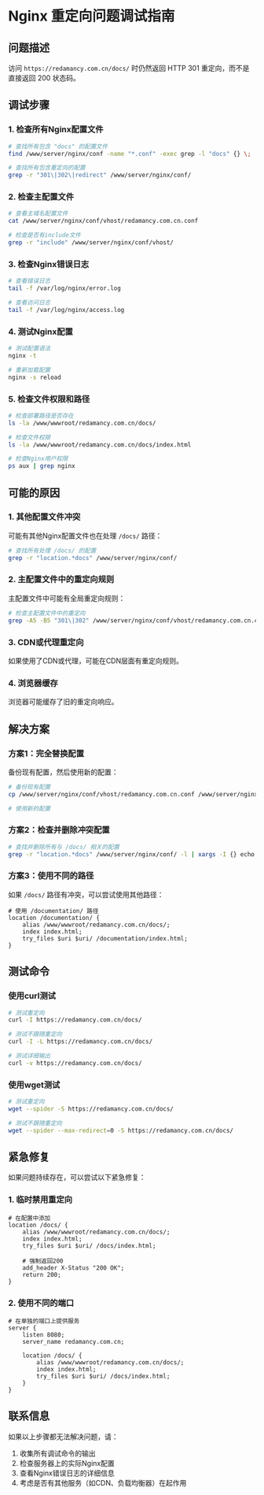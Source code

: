 # Nginx 重定向问题调试指南

## 问题描述

访问 `https://redamancy.com.cn/docs/` 时仍然返回 HTTP 301 重定向，而不是直接返回 200 状态码。

## 调试步骤

### 1. 检查所有Nginx配置文件

```bash
# 查找所有包含 "docs" 的配置文件
find /www/server/nginx/conf -name "*.conf" -exec grep -l "docs" {} \;

# 查找所有包含重定向的配置
grep -r "301\|302\|redirect" /www/server/nginx/conf/
```

### 2. 检查主配置文件

```bash
# 查看主域名配置文件
cat /www/server/nginx/conf/vhost/redamancy.com.cn.conf

# 检查是否有include文件
grep -r "include" /www/server/nginx/conf/vhost/
```

### 3. 检查Nginx错误日志

```bash
# 查看错误日志
tail -f /var/log/nginx/error.log

# 查看访问日志
tail -f /var/log/nginx/access.log
```

### 4. 测试Nginx配置

```bash
# 测试配置语法
nginx -t

# 重新加载配置
nginx -s reload
```

### 5. 检查文件权限和路径

```bash
# 检查部署路径是否存在
ls -la /www/wwwroot/redamancy.com.cn/docs/

# 检查文件权限
ls -la /www/wwwroot/redamancy.com.cn/docs/index.html

# 检查Nginx用户权限
ps aux | grep nginx
```

## 可能的原因

### 1. 其他配置文件冲突

可能有其他Nginx配置文件也在处理 `/docs/` 路径：

```bash
# 查找所有处理 /docs/ 的配置
grep -r "location.*docs" /www/server/nginx/conf/
```

### 2. 主配置文件中的重定向规则

主配置文件中可能有全局重定向规则：

```bash
# 检查主配置文件中的重定向
grep -A5 -B5 "301\|302" /www/server/nginx/conf/vhost/redamancy.com.cn.conf
```

### 3. CDN或代理重定向

如果使用了CDN或代理，可能在CDN层面有重定向规则。

### 4. 浏览器缓存

浏览器可能缓存了旧的重定向响应。

## 解决方案

### 方案1：完全替换配置

备份现有配置，然后使用新的配置：

```bash
# 备份现有配置
cp /www/server/nginx/conf/vhost/redamancy.com.cn.conf /www/server/nginx/conf/vhost/redamancy.com.cn.conf.backup

# 使用新的配置
```

### 方案2：检查并删除冲突配置

```bash
# 查找并删除所有与 /docs/ 相关的配置
grep -r "location.*docs" /www/server/nginx/conf/ -l | xargs -I {} echo "检查文件: {}"
```

### 方案3：使用不同的路径

如果 `/docs/` 路径有冲突，可以尝试使用其他路径：

```nginx
# 使用 /documentation/ 路径
location /documentation/ {
    alias /www/wwwroot/redamancy.com.cn/docs/;
    index index.html;
    try_files $uri $uri/ /documentation/index.html;
}
```

## 测试命令

### 使用curl测试

```bash
# 测试重定向
curl -I https://redamancy.com.cn/docs/

# 测试不跟随重定向
curl -I -L https://redamancy.com.cn/docs/

# 测试详细输出
curl -v https://redamancy.com.cn/docs/
```

### 使用wget测试

```bash
# 测试重定向
wget --spider -S https://redamancy.com.cn/docs/

# 测试不跟随重定向
wget --spider --max-redirect=0 -S https://redamancy.com.cn/docs/
```

## 紧急修复

如果问题持续存在，可以尝试以下紧急修复：

### 1. 临时禁用重定向

```nginx
# 在配置中添加
location /docs/ {
    alias /www/wwwroot/redamancy.com.cn/docs/;
    index index.html;
    try_files $uri $uri/ /docs/index.html;
    
    # 强制返回200
    add_header X-Status "200 OK";
    return 200;
}
```

### 2. 使用不同的端口

```nginx
# 在单独的端口上提供服务
server {
    listen 8080;
    server_name redamancy.com.cn;
    
    location /docs/ {
        alias /www/wwwroot/redamancy.com.cn/docs/;
        index index.html;
        try_files $uri $uri/ /docs/index.html;
    }
}
```

## 联系信息

如果以上步骤都无法解决问题，请：

1. 收集所有调试命令的输出
2. 检查服务器上的实际Nginx配置
3. 查看Nginx错误日志的详细信息
4. 考虑是否有其他服务（如CDN、负载均衡器）在起作用 